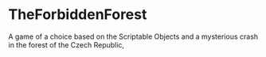 # TheForbiddenForest
A game of a choice based on the Scriptable Objects and a mysterious crash in the forest of the Czech Republic,
